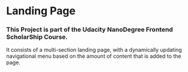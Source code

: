 # Landing Page
### This Project is part of the Udacity NanoDegree Frontend ScholarShip Course.

It consists of a multi-section landing page, with a dynamically updating navigational menu based on the amount of content that is added to the page.
